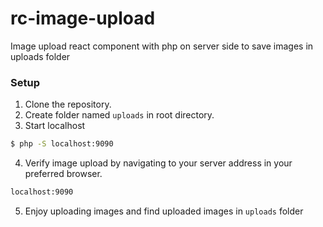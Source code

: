# rc-image-upload
Image upload react component with php on server side to save images in uploads folder

### Setup
1. Clone the repository.
2. Create folder named `uploads` in root directory.
3. Start localhost
```sh
$ php -S localhost:9090
```
4. Verify image upload by navigating to your server address in your preferred browser.
```sh
localhost:9090
```
5. Enjoy uploading images and find uploaded images in `uploads` folder
